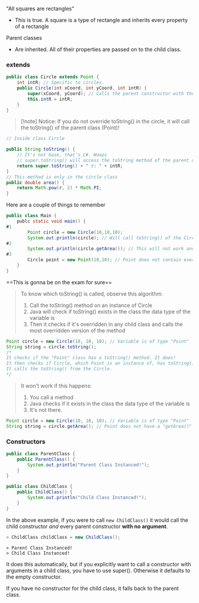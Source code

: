 "All squares are rectangles"
- This is true. A square is a type of rectangle and inherits every property of a rectangle

Parent classes
- Are inherited. All of their properties are passed on to the child class.

### extends
```java
public class Circle extends Point {
	int intR; // Specific to circles.
	public Circle(int xCoord, int yCoord, int intR) {
		super(xCoord, yCoord); // Calls the parent constructor with the same signature (in this case the Point(int, int) constructor)
		this.intR = intR;
	}
}
```
>[!note] Notice: If you do not override toString() in the circle, it will call the toString() of the parent class (Point)!

```java
// Inside class Circle

public String toString() {
	// It's not base, that's C#. Woops
	// super.toString() will access the toString method of the parent class
	return super.toString() + " r: " + intR;
}
// This method is only in the circle class
public double area() {
	return Math.pow(r, 2) * Math.PI;
}

```

Here are a couple of things to remember
```java
public class Main {
	publc static void main() {
#1
		Point circle = new Circle(10,10,10);
		System.out.println(circle); // Will call toString() of the Circle class because it's part of the point class.
#2		
		System.out.println(circle.getArea()); // This will not work and throws a syntax error because "point" does not contain a getArea() methhod
#3
		Circle point = new Point(10,10); // Point does not contain everything a circle does, therefore this is illegal.
	}
}
```

==This is gonna be on the exam for sure==

>To know which toString() is called, observe this algorithm:
> 1. Call the toString() method on an instance of Circle
> 2. Java will check if toString() exists in the class the data type of the variable is
> 3. Then it checks if it's overridden in any child class and calls the most overridden version of the method
```java
Point circle = new Circle(10, 10, 10); // Variable is of type "Point"
String string = circle.toString(); 
/*
It checks if the "Point" class has a toString() method. It does!
It then checks if Circle, which Point is an instance of, has toString(). iT does!
It calls the toString() from the Circle.
*/
```

>It won't work if this happens:
>1. You call a method 
>2. Java checks if it exists in the class the data type of the variable is
>3. It's not there.
```java
Point circle = new Circle(10, 10, 10); // Variable is of type "Point"
String string = circle.getArea(); // Point does not have a "getArea()" method, so there is a problem 
```


### Constructors
```java
public class ParentClass {
	public ParentClass() {
		System.out.println("Parent Class Instanced!");
	}
}

public class ChildClass {
	public ChildClass() {
		System.out.println("Child Class Instanced!");
	}
}
```
In the above example, if you were to call `new ChildClass()` it would call the child constructor *and* every parent constructor **with no argument**.
```java 
> ChildClass childClass = new ChildClass();
```
```
> Parent Class Instanced!
> Child Class Instanced!
```

It does this automatically, but if you explicitly want to call a constructor with arguments in a child class, you have to use super(). Otherwise it defaults to the empty constructor.

If you have no constructor for the child class, it falls back to the parent class. 
